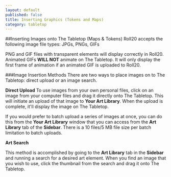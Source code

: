 ```yaml
---
layout: default
published: false
title: Inserting Graphics (Tokens and Maps)
category: tabletop
---
```


##Inserting Images onto The Tabletop (Maps & Tokens)
Roll20 accepts the following image file types: JPGs, PNGs, GIFs

PNG and GIF files with transparent elements will display correctly in Roll20. Animated GIFs **WILL NOT** animate on The Tabletop. It will only display the first frame of animation if an animated GIF is uploaded to Roll20.

###Image Insertion Methods
There are two ways to place images on to The Tabletop: direct upload or an image search.

**Direct Upload**
To use images from your own personal files, click on an image from your computer files and drag it directly onto The Tabletop. This will initiate an upload of that image to **Your Art Library**. When the upload is complete, it'll display the image on The Tabletop.

If you would prefer to batch upload a series of images at once, you can do this from the **Your Art Library** window that you can access from the **Art Library** tab of the **Sidebar**. There is a 10 files/5 MB file size per batch limitation to batch uploads.

**Art Search**

This method is accomplished by going to the **Art Library** tab in the **Sidebar** and running a search for a desired art element. When you find an image that you wish to use, click the thumbnail from the search and drag it onto The Tabletop.